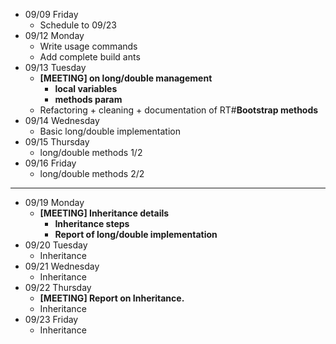* 09/09 Friday
  *  Schedule to 09/23
* 09/12 Monday
  * Write usage commands
  * Add complete build ants
* 09/13 Tuesday
  * **[MEETING] on long/double management**
    * **local variables**
    * **methods param**
  * Refactoring + cleaning + documentation of RT#**Bootstrap methods**
* 09/14 Wednesday
  * Basic long/double implementation
* 09/15 Thursday
  * long/double methods 1/2
* 09/16 Friday
  * long/double methods 2/2
---
* 09/19 Monday
  * **[MEETING] Inheritance details**
    *  **Inheritance steps**
    *  **Report of long/double implementation**
* 09/20 Tuesday
  * Inheritance
* 09/21 Wednesday
  * Inheritance
* 09/22 Thursday
  *  **[MEETING] Report on Inheritance.**
  *  Inheritance
* 09/23 Friday
  * Inheritance